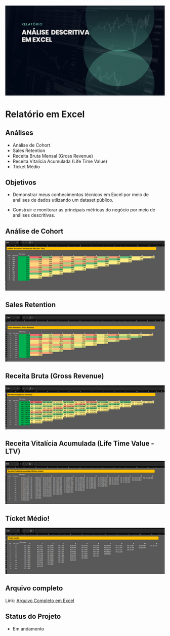 ![cover](assets/capa.jpg)

# Relatório em Excel 

## Análises

- Análise de Cohort
- Sales Retention
- Receita Bruta Mensal (Gross Revenue)
- Receita Vitalícia Acumulada (Life Time Value)
- Ticket Médio

## Objetivos

- Demonstrar meus conhecimentos técnicos em Excel por meio de análises de dados utlizando um dataset público.

- Construir e monitorar as principais métricas do negócio por meio de análises descritivas.

## Análise de Cohort
![Cohort](assets/cohort.png)
## Sales Retention
![Retention](assets/sales-retention.png)
## Receita Bruta (Gross Revenue)
![Gross Revenue](assets/receita-bruta.png)
## Receita Vitalícia Acumulada (Life Time Value - LTV)
![LTV](assets/lifetime-value.png)
## Tícket Médio!
![ticket medio](assets/ticket-medio.png)

## Arquivo completo 
Link: <a href="https://bit.ly/4f1mJFO" target="_blank">Arquivo Completo em Excel</a>

## Status do Projeto
- Em andamento
